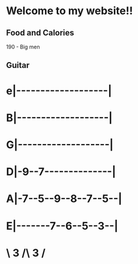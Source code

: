# Welcome to my website!!

## Food and Calories
 190 - Big men

 ## Guitar 
# e|-------------------|
# B|-------------------|
# G|-------------------|
# D|-9--7--------------|
# A|-7--5--9--8--7--5--|
# E|-------7--6--5--3--|
#     \   3   /\   3   /

